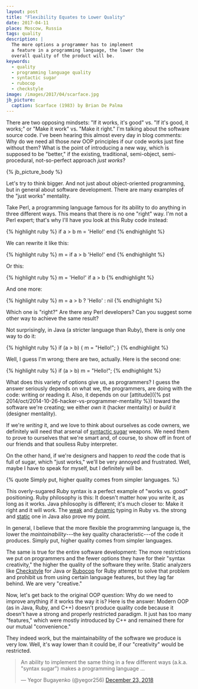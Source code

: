 ```yaml
---
layout: post
title: "Flexibility Equates to Lower Quality"
date: 2017-04-11
place: Moscow, Russia
tags: quality
description: |
  The more options a programmer has to implement
  a feature in a programming language, the lower the
  overall quality of the product will be.
keywords:
  - quality
  - programming language quality
  - syntactic sugar
  - rubocop
  - checkstyle
image: /images/2017/04/scarface.jpg
jb_picture:
  caption: Scarface (1983) by Brian De Palma
---
```


There are two opposing mindsets: "If it works, it's good" vs.
"If it's good, it works;" or "Make it work" vs. "Make it right."
I'm talking about the software source code. I've been hearing this
almost every day in blog comments: Why do we need all those _new_ OOP
principles if our code works just fine without them? What is the
point of introducing a new way, which is supposed to be "better,"
if the existing, traditional, semi-object, semi-procedural, not-so-perfect
approach _just works_?

<!--more-->

{% jb_picture_body %}

Let's try to think bigger. And not just about object-oriented programming, but
in general about software development. There are many examples of the
"just works" mentality.

Take Perl, a programming language famous
for its ability to do anything in three different ways. This means that
there is no one "right" way. I'm not a Perl expert; that's why I'll have you
look at this Ruby code instead:

{% highlight ruby %}
if a > b
  m = 'Hello!'
end
{% endhighlight %}

We can rewrite it like this:

{% highlight ruby %}
m = if a > b
  'Hello!'
end
{% endhighlight %}

Or this:

{% highlight ruby %}
m = 'Hello!' if a > b
{% endhighlight %}

And one more:

{% highlight ruby %}
m = a > b ? 'Hello' : nil
{% endhighlight %}

Which one is "right?" Are there any Perl developers? Can you suggest
some other way to achieve the same result?

Not surprisingly, in Java (a stricter language than Ruby),
there is only one way to do it:

{% highlight ruby %}
if (a > b) {
  m = "Hello!";
}
{% endhighlight %}

Well, I guess I'm wrong; there are two, actually. Here is the second one:

{% highlight ruby %}
if (a > b) m = "Hello!";
{% endhighlight %}

What does this variety of options give us, as programmers? I guess the answer
seriously depends on what we, the programmers, are doing with the code:
writing or reading it. Also, it depends on our
[attitude]({% pst 2014/oct/2014-10-26-hacker-vs-programmer-mentality %}) toward the
software we're creating; we either
_own_ it (hacker mentality) or
_build_ it (designer mentality).

If we're _writing_ it, and we love to think about ourselves as code owners, we
definitely will need that arsenal of
[syntactic sugar](https://en.wikipedia.org/wiki/Syntactic_sugar) weapons. We need them to prove to ourselves
that we're smart and, of course, to show off in front of our friends and
that soulless Ruby interpreter.

On the other hand, if we're designers and happen to _read_ the code that is
full of sugar, which "just works," we'll be very annoyed and
frustrated. Well, maybe I have to speak for myself, but I definitely will be.

{% quote Simply put, higher quality comes from simpler languages. %}

This overly-sugared Ruby syntax is a perfect example of "works vs. good"
positioning. Ruby philosophy is this: It doesn't matter how you write it, as long
as it works. Java philosophy is different; it's much closer to:
Make it right and it will work.
The [weak](https://en.wikipedia.org/wiki/Strong_and_weak_typing)
and
[dynamic](https://en.wikipedia.org/wiki/Type_system#Dynamic_type_checking_and_runtime_type_information)
typing in Ruby vs. the strong and
[static](https://en.wikipedia.org/wiki/Type_system#Static_type_checking)
one in Java also prove my point.

In general, I believe that the more flexible the programming language is, the
lower the _maintainability_---the key quality characteristic---of the code it produces.
Simply put, higher quality comes from simpler languages.

The same is true for the entire software development: The more restrictions
we put on programmers and the fewer options they have for their
"syntax creativity," the higher the quality of the software they write.
Static analyzers like
[Checkstyle](http://checkstyle.sourceforge.net/) for Java or
[Rubocop](https://github.com/bbatsov/rubocop) for Ruby attempt
to solve that problem and prohibit us from using certain language features,
but they lag far behind. We are very "creative."

Now, let's get back to the original OOP question:
Why do we need to improve anything if it works the way it is?
Here is the answer: Modern OOP (as in Java, Ruby, and C++)
doesn't produce quality code because it doesn't have a strong
and properly restricted paradigm. It just has too many "features,"
which were mostly introduced by C++ and remained there for our
mutual "convenience."

They indeed work, but the maintainability of the software we produce
is very low. Well, it's way lower than it could be, if our "creativity"
would be restricted.

<blockquote class="twitter-tweet" data-lang="en"><p lang="en" dir="ltr">An ability to implement the same thing in a few different ways (a.k.a. &quot;syntax sugar&quot;) makes a programming language ...</p>&mdash; Yegor Bugayenko (@yegor256) <a href="https://twitter.com/yegor256/status/1076767928715038720?ref_src=twsrc%5Etfw">December 23, 2018</a></blockquote>
<script async src="https://platform.twitter.com/widgets.js" charset="utf-8"></script>
